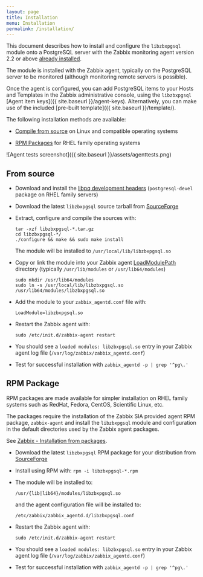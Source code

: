 ```yaml
---
layout: page
title: Installation
menu: Installation
permalink: /installation/
---
```


This document describes how to install and configure the `libzbxpgsql` module
onto a PostgreSQL server with the Zabbix monitoring agent version 2.2 or above
[already installed](https://www.zabbix.com/documentation/2.4/manual/installation/getting_zabbix).

The module is installed with the Zabbix agent, typically on the PostgreSQL
server to be monitored (although monitoring remote servers is possible).

Once the agent is configured, you can add PostgreSQL items to your Hosts and
Templates in the Zabbix administrative console, using the `libzbxpgsql`
[Agent item keys]({{ site.baseurl }}/agent-keys). Alternatively, you can make
use of the included [pre-built template]({{ site.baseurl }}/template/).

The following installation methods are available:

* [Compile from source](#from-source) on Linux and compatible operating systems

* [RPM Packages](#rpm-package) for RHEL family operating systems

![Agent tests screenshot]({{ site.baseurl }}/assets/agenttests.png)

## From source

* Download and install the [libpq development headers](http://www.postgresql.org/download/)
  (`postgresql-devel` package on RHEL family servers)

* Download the latest `libzbxpgsql` source tarball from [SourceForge](https://sourceforge.net/projects/libzbxpgsl/files/sources/)

* Extract, configure and compile the sources with:
  
      tar -xzf libzbxpgsql-*.tar.gz
      cd libzbxpgsql-*/
      ./configure && make && sudo make install

  The module will be installed to `/usr/local/lib/libzbxpgsql.so`

* Copy or link the module into your Zabbix agent [LoadModulePath](https://www.zabbix.com/documentation/2.4/manual/appendix/config/zabbix_agentd?s[]=loadmodulepath)
  directory (typically `/usr/lib/modules` or `/usr/lib64/modules`)

      sudo mkdir /usr/lib64/modules
      sudo ln -s /usr/local/lib/libzbxpgsql.so /usr/lib64/modules/libzbxpgsql.so

* Add the module to your `zabbix_agentd.conf` file with:

  `LoadModule=libzbxpgsql.so`

* Restart the Zabbix agent with:
  
  `sudo /etc/init.d/zabbix-agent restart`

* You should see a `loaded modules: libzbxpgsql.so` entry in your Zabbix agent
  log file (`/var/log/zabbix/zabbix_agentd.conf`)

* Test for successful installation with `zabbix_agentd -p | grep '^pg\.'`


## RPM Package

RPM packages are made available for simpler installation on RHEL family systems
such as RedHat, Fedora, CentOS, Scientific Linux, etc.

The packages require the installation of the Zabbix SIA provided agent RPM
package, `zabbix-agent` and install the `libzbxpgsql` module and configuration
in the default directories used by the Zabbix agent packages.

See [Zabbix - Installation from packages](https://www.zabbix.com/documentation/2.4/manual/installation/install_from_packages).

* Download the latest `libzbxpgsql` RPM package for your distribution from [SourceForge](https://sourceforge.net/projects/libzbxpgsl/files/rpms/)

* Install using RPM with: `rpm -i libzbxpgsql-*.rpm`

* The module will be installed to:
 
  `/usr/{lib|lib64}/modules/libzbxpgsql.so` 

  and the agent configuration file will be installed to:

  `/etc/zabbix/zabbix_agentd.d/libzbxpgsql.conf`

* Restart the Zabbix agent with:
  
  `sudo /etc/init.d/zabbix-agent restart`

* You should see a `loaded modules: libzbxpgsql.so` entry in your Zabbix agent
  log file (`/var/log/zabbix/zabbix_agentd.conf`)

* Test for successful installation with `zabbix_agentd -p | grep '^pg\.'`
